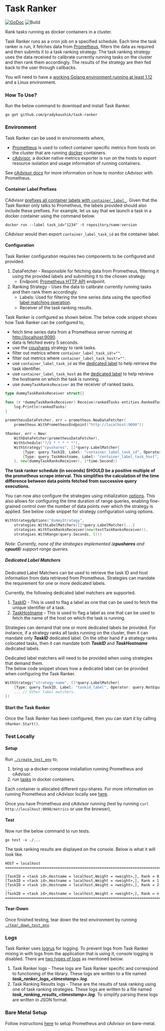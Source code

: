 # Task Ranker 
[![GoDoc](https://godoc.org/github.com/pradykaushik/task-ranker?status.svg)](https://godoc.org/github.com/pradykaushik/task-ranker)
![Build](https://github.com/pradykaushik/task-ranker/workflows/Build%20and%20Test/badge.svg)

Rank tasks running as docker containers in a cluster.

Task Ranker runs as a cron job on a specified schedule. Each time the task ranker is run,
it fetches data from [Prometheus](https://prometheus.io/), filters the data as required and then
submits it to a task ranking strategy. The task ranking strategy uses the data received to
calibrate currently running tasks on the cluster and then rank them accordingly. The results
of the strategy are then fed back to the user through callbacks.

You will need to have a [working Golang environment running at least 1.12](https://golang.org/dl/) and a Linux environment.

### How To Use?
Run the below command to download and install Task Ranker.
```commandline
go get github.com/pradykaushik/task-ranker
```

### Environment
Task Ranker can be used in environments where, 
* [Prometheus](https://prometheus.io/) is used to collect container
specific metrics from hosts on the cluster that are running [docker](https://www.docker.com/) containers.
* [cAdvisor](https://github.com/google/cadvisor), a docker native metrics exporter is run on the hosts to export
resource isolation and usage information of running containers.

See [cAdvisor docs](https://github.com/google/cadvisor/blob/master/docs/storage/prometheus.md)
for more information on how to monitor cAdvisor with Prometheus.

#### Container Label Prefixes
CAdvisor [prefixes all container labels with `container_label_`](https://github.com/google/cadvisor/blob/1223982cc4f575354f28f631a3bd00be88ba2f9f/metrics/prometheus.go#L1633).
Given that the Task Ranker only talks to Prometheus, the labels provided should also include these prefixes.
For example, let us say that we launch a task in a docker container using the command below.
```commandline
docker run --label task_id="1234" -t repository/name:version
```
CAdvisor would then export `container_label_task_id` as the container label.

#### Configuration
Task Ranker configuration requires two components to be configured and provided.
1. DataFetcher - Responsible for fetching data from Prometheus, filtering it
    using the provided labels and submitting it to the chosen strategy.
    - Endpoint: [Prometheus HTTP API](https://prometheus.io/docs/prometheus/latest/querying/api/) endpoint.
2. Ranking Strategy - Uses the data to calibrate currently running tasks and then rank them accordingly.
    - Labels: Used for filtering the time series data using the specified [label matching operation](https://prometheus.io/docs/prometheus/latest/querying/basics/).
    - Receiver of the task ranking results.

Task Ranker is configured as shown below.
The below code snippet shows how Task Ranker can be configured to,
* fetch time series data from a Prometheus server running at [http://localhost:9090](http://localhost:9090).
* data is fetched every 5 seconds.
* use the [cpushares](./strategies/taskRankCpuSharesStrategy.go) strategy to rank tasks.
* filter out metrics where `container_label_task_id!=""`.
* filter out metrics where `container_label_task_host!=""`.
* use `container_label_task_id` as the [dedicated label](#dedicated-label-matchers) to help retrieve the task identifier.
* use `container_label_task_host` as the [dedicated label](#dedicated-label-matchers) to help retrieve the hostname on which the task is running.
* use `dummyTaskRanksReceiver` as the receiver of ranked tasks.
```go
type dummyTaskRanksReceiver struct{}

func (r *dummyTaskRanksReceiver) Receive(rankedTasks entities.RankedTasks) {
	log.Println(rankedTasks)
}

prometheusDataFetcher, err = prometheus.NewDataFetcher(
    prometheus.WithPrometheusEndpoint("http://localhost:9090"))

tRanker, err = New(
    WithDataFetcher(prometheusDataFetcher),
    WithSchedule("?/5 * * * * *"),
    WithStrategy("cpushares", []*query.LabelMatcher{
        {Type: query.TaskID, Label: "container_label_task_id", Operator: query.NotEqual, Value: ""},
        {Type: query.TaskHostname, Label: "container_label_task_host", Operator: query.Equal, Value: "localhost"},
    }, new(dummyTaskRanksReceiver), 1*time.Second))
```
**The task ranker schedule (in seconds) SHOULD be a positive multiple of the prometheus scrape interval. This simplifies the calculation
of the time difference between data points fetched from successive query executions.**

You can now also configure the strategies using initialization [options](./strategies/strategy.go). This also allows for 
configuring the time duration of range queries, enabling fine-grained control over the number of data points
over which the strategy is applied. See below code snippet for strategy configuration using options.
```go
WithStrategyOptions("dummyStrategy",
    strategies.WithLabelMatchers([]*query.LabelMatcher{...}
    strategies.WithTaskRanksReceiver(new(testTaskRanksReceiver)),
    strategies.WithRange(query.Seconds, 5)))
```
_Note: Currently, none of the strategies implemented (**cpushares** and **cpuutil**) support range queries._

##### Dedicated Label Matchers
Dedicated Label Matchers can be used to retrieve the task ID and host information from data retrieved
from Prometheus. Strategies can mandate the requirement for one or more dedicated labels.

Currently, the following dedicated label matchers are supported.
1. [TaskID](./query/label.go) - This is used to flag a label as one that can be used to fetch the unique identifier of
    a task.
2. [TaskHostname](./query/label.go) - This is used to flag a label as one that can be used to fetch the name of the
    host on which the task is running.
    
Strategies can demand that one or more dedicated labels be provided. For instance, if a strategy
ranks all tasks running on the cluster, then it can mandate only **_TaskID_** dedicated label. On the other
hand if a strategy ranks colocated tasks, then it can mandate both **_TaskID_** and **_TaskHostname_** dedicated labels.

Dedicated label matchers will need to be provided when using strategies that demand them.<br>
The below code snippet shows how a dedicated label can be provided when configuring the Task Ranker.

```go
WithStrategy("strategy-name", []*query.LabelMatcher{
    {Type: query.TaskID, Label: "taskid_label", Operator: query.NotEqual, Value: ""},
    ... // Other label matchers.
})
```

#### Start the Task Ranker
Once the Task Ranker has been configured, then you can start it by calling `tRanker.Start()`.

### Test Locally
#### Setup
Run [`./create_test_env`](./create_test_env) to,
1. bring up a docker-compose installation running Prometheus and cAdvisor.
2. run [tasks](taskdockerfile) in docker containers.

Each container is allocated different cpu-shares.
For more information on running Prometheus and cAdvisor locally see [here](https://prometheus.io/docs/guides/cadvisor/#monitoring-docker-container-metrics-using-cadvisor).

Once you have Prometheus and cAdvisor running (test by running `curl http://localhost:9090/metrics` or use the browser),

#### Test
Now run the below command to run tests.
```commandline
go test -v ./...
```

The task ranking results are displayed on the console.
Below is what it will look like.
```commandline
HOST = localhost
========================================================================
		
[TaskID = <task id>,Hostname = localhost,Weight = <weight>,], Rank = 0
[TaskID = <task id>,Hostname = localhost,Weight = <weight>,], Rank = 1
[TaskID = <task id>,Hostname = localhost,Weight = <weight>,], Rank = 2
...
[TaskID = <task id>,Hostname = localhost,Weight = <weight>,], Rank = n
========================================================================
```

#### Tear-Down
Once finished testing, tear down the test environment by running [`./tear_down_test_env`](./tear_down_test_env).

### Logs
Task Ranker uses [logrus](https://github.com/sirupsen/logrus) for logging. To prevent logs from Task Ranker
mixing in with logs from the application that is using it, console logging is disabled.
There are [two types of logs](./logger/logger.go) as mentioned below. 
1. Task Ranker logs - These logs are Task Ranker specific and correspond to functioning of the library. 
    These logs are written to a file named **_task\_ranker\_logs\_\<timestamp\>.log_**.
2. Task Ranking Results logs - These are the results of task ranking using one of task ranking strategies.
    These logs are written to a file named **_task\_ranking\_results\_\<timestamp\>.log_**. To simplify parsing
    these logs are written in JSON format.

### Bare Metal Setup
Follow instructions [here](./docs/BareMetalSetup.md) to setup Prometheus and cAdvisor on bare-metal.
